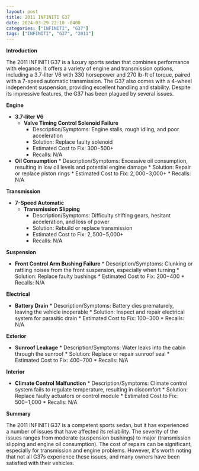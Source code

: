 ```yaml
---
layout: post
title: 2011 INFINITI G37
date: 2024-03-29 22:10 -0400
categories: ["INFINITI", "G37"]
tags: ["INFINITI", "G37", "2011"]
---
```

**Introduction**

The 2011 INFINITI G37 is a luxury sports sedan that combines performance with elegance. It offers a variety of engine and transmission options, including a 3.7-liter V6 with 330 horsepower and 270 lb-ft of torque, paired with a 7-speed automatic transmission. The G37 also comes with a 4-wheel independent suspension, providing excellent handling and stability. Despite its impressive features, the G37 has been plagued by several issues.

**Engine**

* **3.7-liter V6**
    * **Valve Timing Control Solenoid Failure**
        * Description/Symptoms: Engine stalls, rough idling, and poor acceleration
        * Solution: Replace faulty solenoid
        * Estimated Cost to Fix: $300-$500+
        * Recalls: N/A
* **Oil Consumption**
        * Description/Symptoms: Excessive oil consumption, resulting in low oil levels and potential engine damage
        * Solution: Repair or replace piston rings
        * Estimated Cost to Fix: $2,000-$3,000+
        * Recalls: N/A

**Transmission**

* **7-Speed Automatic**
    * **Transmission Slipping**
        * Description/Symptoms: Difficulty shifting gears, hesitant acceleration, and loss of power
        * Solution: Rebuild or replace transmission
        * Estimated Cost to Fix: $2,500-$5,000+
        * Recalls: N/A

**Suspension**

* **Front Control Arm Bushing Failure**
        * Description/Symptoms: Clunking or rattling noises from the front suspension, especially when turning
        * Solution: Replace faulty bushings
        * Estimated Cost to Fix: $200-$400
        * Recalls: N/A

**Electrical**

* **Battery Drain**
        * Description/Symptoms: Battery dies prematurely, leaving the vehicle inoperable
        * Solution: Inspect and repair electrical system for parasitic drain
        * Estimated Cost to Fix: $100-$300
        * Recalls: N/A

**Exterior**

* **Sunroof Leakage**
        * Description/Symptoms: Water leaks into the cabin through the sunroof
        * Solution: Replace or repair sunroof seal
        * Estimated Cost to Fix: $400-$700
        * Recalls: N/A

**Interior**

* **Climate Control Malfunction**
        * Description/Symptoms: Climate control system fails to regulate temperature, resulting in discomfort
        * Solution: Replace faulty actuators or control module
        * Estimated Cost to Fix: $500-$1,000
        * Recalls: N/A

**Summary**

The 2011 INFINITI G37 is a competent sports sedan, but it has experienced a number of issues that have affected its reliability. The severity of the issues ranges from moderate (suspension bushings) to major (transmission slipping and engine oil consumption). The cost of repairs can be significant, especially for transmission and engine problems. However, it's worth noting that not all G37s experience these issues, and many owners have been satisfied with their vehicles.
